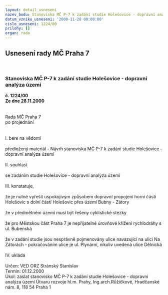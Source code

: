 ```yaml
---
layout: detail_usneseni
nazev_bodu: Stanoviska MČ P-7 k zadání studie Holešovice - dopravní analýza území
datum_vzniku_usneseni: '2000-11-28 00:00:00'
cislo_usneseni: 1224/00
prilohy: []
organ: rada
---
```

<div id="ucUsn_pList" class="usn">
	<span><h2>Usnesení rady MČ Praha 7 </h2>
<br></span><div class="standBody">
<span><h3>Stanoviska MČ P-7 k zadání studie Holešovice - dopravní analýza území</h3></span><div class="center">
		<strong>č. 1224/00</strong><br>
	</div>
<div class="center">
		<strong>Ze dne 28.11.2000</strong><br><br>
	</div>
<br>Rada MČ Praha 7<br>po projednání<br><br><br>I.	bere na vědomí<br><br> předložený materiál - Návrh stanoviska MČ P-7 k zadání studie Holešovice - dopravní analýza území<br><br>II.	souhlasí <br><br>se zadáním studie Holešovice - dopravní analýza území<br><br>III.	konstatuje,<br><br>že je nutné vyřešit uspokojivým způsobem dopravní propojení horní části Holešovic s dolní částí Holešovic přes území Bubny - Zátory<br><br>že v předmětném území musí být řešeny cyklistické stezky<br><br>že pro Městskou část Praha 7 je nepřijatelné úrovňové křížení rychlodráhy s ul. Bubenská <br><br>že v zadání studie jsou nesprávně pojmenovány ulice navazující na ulici Na Zátorách - pokračováním ulice je ul. Plynární, nikoliv uvedená ulice Dělnická<br> <br>IV.	ukládá <br><br> Určen:	     	VED ORZ  Stránský Stanislav<br>Termín: 01.12.2000<br>Úkol:	zaslat stanovisko MČ P-7 k zadání studie Holešovice - dopravní analýza území Útvaru rozvoje hl.m. Prahy, Ing.arch.Růžičkové, Hradčanské nám. 8, 118 54 Praha 1<br>  <br>
</div>
</div>
